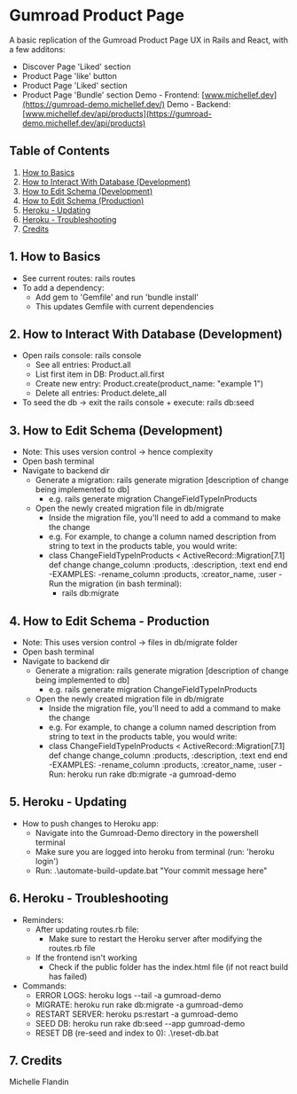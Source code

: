 # Gumroad Product Page 

A basic replication of the Gumroad Product Page UX in Rails and React, with a few additons:
- Discover Page 'Liked' section
- Product Page 'like' button
- Product Page 'Liked' section
- Product Page 'Bundle' section
Demo - Frontend: [www.michellef.dev](https://gumroad-demo.michellef.dev/)
Demo - Backend:  [www.michellef.dev/api/products](https://gumroad-demo.michellef.dev/api/products)


## Table of Contents
1. [How to Basics](#how-to-basics)
2. [How to Interact With Database (Development)](#how-to-db-development)
3. [How to Edit Schema (Development)](#how-to-edit-schema-development)
4. [How to Edit Schema (Production)](#how-to-edit-schema-production)
5. [Heroku - Updating](#heroku-troubleshooting)
6. [Heroku - Troubleshooting](#heroku-troubleshooting)
7. [Credits](#credits)


## 1. How to Basics <a name="how-to-basics"></a>
- See current routes: rails routes
- To add a dependency:
  - Add gem to 'Gemfile' and run 'bundle install'
  - This updates Gemfile with current dependencies


## 2. How to Interact With Database (Development)<a name="how-to-db-development"></a>
- Open rails console: rails console
  - See all entries: Product.all
  - List first item in DB: Product.all.first 
  - Create new entry: Product.create(product_name: "example 1")
  - Delete all entries: Product.delete_all
- To seed the db -> exit the rails console + execute: rails db:seed


## 3. How to Edit Schema (Development) <a name="how-to-edit-schema-development"></a>
- Note: This uses version control -> hence complexity
- Open bash terminal 
- Navigate to backend dir
  - Generate a migration: rails generate migration [description of change being implemented to db]
    - e.g. rails generate migration ChangeFieldTypeInProducts
  - Open the newly created migration file in db/migrate
    - Inside the migration file, you'll need to add a command to make the change
    - e.g. For example, to change a column named description from string to text in the products table, you   would write:
    - class ChangeFieldTypeInProducts < ActiveRecord::Migration[7.1]
        def change
          change_column :products, :description, :text
        end
      end
      -EXAMPLES: 
        -rename_column :products, :creator_name, :user
    -Run the migration (in bash terminal): 
      - rails db:migrate


## 4. How to Edit Schema - Production <a name="how-to-edit-schema-production"></a>
- Note: This uses version control -> files in db/migrate folder
- Open bash terminal 
- Navigate to backend dir
  - Generate a migration: rails generate migration [description of change being implemented to db]
    - e.g. rails generate migration ChangeFieldTypeInProducts
  - Open the newly created migration file in db/migrate
    - Inside the migration file, you'll need to add a command to make the change
    - e.g. For example, to change a column named description from string to text in the products table, you   would write:
    - class ChangeFieldTypeInProducts < ActiveRecord::Migration[7.1]
        def change
          change_column :products, :description, :text
        end
      end
      -EXAMPLES: 
        -rename_column :products, :creator_name, :user
  -Run: heroku run rake db:migrate -a gumroad-demo


## 5. Heroku - Updating <a name="heroku-updating"></a>
- How to push changes to Heroku app:
  - Navigate into the Gumroad-Demo directory in the powershell terminal
  - Make sure you are logged into heroku from terminal (run: 'heroku login')
  - Run: .\automate-build-update.bat "Your commit message here"


## 6. Heroku - Troubleshooting <a name="heroku-troubleshooting"></a>
- Reminders:
  - After updating routes.rb file: 
    - Make sure to restart the Heroku server after modifying the routes.rb file 
  - If the frontend isn't working
    - Check if the public folder has the index.html file (if not react build has failed)
- Commands:
  - ERROR LOGS: heroku logs --tail -a gumroad-demo
  - MIGRATE: heroku run rake db:migrate -a gumroad-demo
  - RESTART SERVER: heroku ps:restart -a gumroad-demo
  - SEED DB: heroku run rake db:seed --app gumroad-demo
  - RESET DB (re-seed and index to 0): .\reset-db.bat


## 7. Credits <a name="credits"></a>
Michelle Flandin